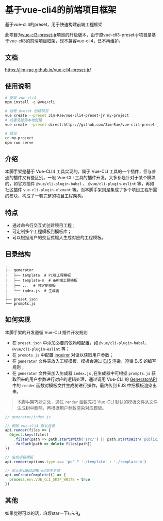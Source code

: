 # 基于vue-cli4的前端项目框架

基于vue-cli4的preset，用于快速构建前端工程框架

此项目为[vue-cl3-preset-jr](https://github.com/Jim-Rae/vue-cli3-preset-jr)项目的升级版本，由于原vue-cli3-preset-jr项目是基于vue-cli3的前端项目框架，现不兼容vue-cli4，已不再维护。

## 文档

https://jim-rae.github.io/vue-cli4-preset-jr/

## 使用说明

```bash
# 安装 vue-cli4
npm install -g @vue/cli

# 远程 preset 创建项目
vue create --preset Jim-Rae/vue-cli4-preset-jr my-project
# 或者克隆到本地创建
vue create --preset direct:https://github.com/Jim-Rae/vue-cli4-preset-jr.git my-project --clone

# 预览
cd my-project
npm run serve
```

## 介绍

本脚手架是基于 Vue-CLI4 工具实现的，属于 Vue-CLI 工具的一个插件，但与普通的插件又有些区别。一般 Vue-CLI 工具的插件开发，大多都是针对于某个模块的，如官方插件 `@vue/cli-plugin-babel` 、 `@vue/cli-plugin-eslint` 等，再如社区插件 `vue-cli-plugin-element` 等。而本脚手架则是集成了多个项目工程所需的模块，构成了一套完整的项目工程架构。

## 特点

+ 通过命令行交互式创建项目工程；
+ 可定制多个工程模板到模板库；
+ 可以根据用户的交互式输入生成对应的工程模板。

## 目录结构

```
.
├── generator
|   ├── template  # PC端工程模板
|   ├── template-m  # WAP端工程模板
|   ├── ...  # 可定制模板
│   └── index.js  # 生成器
│ 
├── preset.json
└── prompts.js
```

## 如何实现

本脚手架的开发遵循 Vue-CLI 插件开发规则

+ 在 `preset.json` 中添加必要的依赖和配置，如 `@vue/cli-plugin-babel`、 `@vue/cli-plugin-eslint` 等；
+ 在 `prompts.js` 中配置 [inquirer](https://github.com/SBoudrias/Inquirer.js) 对话以获取用户参数；
+ 在 `generator` 文件夹放入工程模板，模板会通过 [EJS](https://github.com/mde/ejs) 渲染，遵循 EJS 的编写规则；
+ 在 `generator` 文件夹加入生成器 `index.js` ,在生成器中可根据 `prompts.js` 获取回来的用户参数进行对应的逻辑处理，通过调用 Vue-CLI 的 [GeneratorAPI](https://github.com/vuejs/vue-cli/tree/dev/packages/@vue/cli/lib/GeneratorAPI.js) 中的 `render` 函数对模板文件生成树进行操作，最终传到 EJS 中把模板渲染出来。

> 本脚手架巧妙之处，通过 `render` 函数先把 Vue-CLI 默认的模板文件从文件生成树中删除，再根据用户参数渲染对应模板。

```javascript
// generator/index.js

// 删除 vue-cli4 默认目录
api.render(files => {
  Object.keys(files)
    .filter(path => path.startsWith('src/') || path.startsWith('public/'))
    .forEach(path => delete files[path])
})

// 生成项目模板
api.render(options.type === 'pc' ? './template' : './template-m')

// 阻止默认README.md文件生成
api.onCreateComplete(() => {
  process.env.VUE_CLI_SKIP_WRITE = true
})
```

## 其他
如果觉得可以的话，麻烦star一下(๑˃̵ᴗ˂̵)و
